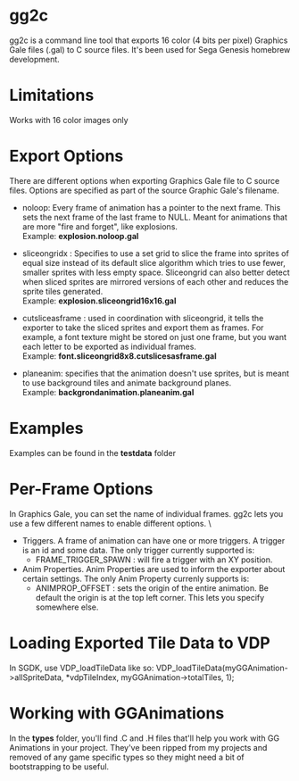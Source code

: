 # gg2c
gg2c is a command line tool that exports 16 color (4 bits per pixel) Graphics Gale files (.gal) to C source files. It's been used for Sega Genesis homebrew development.

# Limitations

Works with 16 color images only


# Export Options

There are different options when exporting Graphics Gale file to C source files. Options are specified as part of the source Graphic Gale's filename.

* noloop: Every frame of animation has a pointer to the next frame. This sets the next frame of the last frame to NULL. Meant for animations that are more "fire and forget", like explosions. \
   Example: **explosion.noloop.gal**
  
* sliceongrid<W>x<H> : Specifies to use a set grid to slice the frame into sprites of equal size instead of its default slice algorithm which tries to use fewer, smaller sprites with less empty space. Sliceongrid can also better detect when sliced sprites are mirrored versions of each other and reduces the sprite tiles generated.\
   Example: **explosion.sliceongrid16x16.gal**
* cutsliceasframe : used in coordination with sliceongrid, it tells the exporter to take the sliced sprites and export them as frames. For example, a font texture might be stored on just one frame, but you want each letter to be exported as individual frames.\
   Example: **font.sliceongrid8x8.cutslicesasframe.gal**
 * planeanim: specifies that the animation doesn't use sprites, but is meant to use background tiles and animate background planes.\
    Example: **backgrondanimation.planeanim.gal**
# Examples
   Examples can be found in the **testdata** folder
   
# Per-Frame Options
   
   In Graphics Gale, you can set the name of individual frames. gg2c lets you use a few different names to enable different options. \
   * Triggers. A frame of animation can have one or more triggers. A trigger is an id and some data. The only trigger currently supported is:
       * FRAME_TRIGGER_SPAWN <X> <Y> : will fire a trigger with an XY position. 
   * Anim Properties. Anim Properties are used to inform the exporter about certain settings. The only Anim Property currenly supports is:
       * ANIMPROP_OFFSET <X> <Y> : sets the origin of the entire animation. Be default the origin is at the top left corner. This lets you specify somewhere else.

# Loading Exported Tile Data to VDP
   
   In SGDK, use VDP_loadTileData like so:
   VDP_loadTileData(myGGAnimation->allSpriteData, *vdpTileIndex, myGGAnimation->totalTiles, 1);
   
# Working with GGAnimations
   
   In the **types** folder, you'll find .C and .H files that'll help you work with GG Animations in your project. They've been ripped from my projects and removed of any game specific types so they might need a bit of bootstrapping to be useful.
